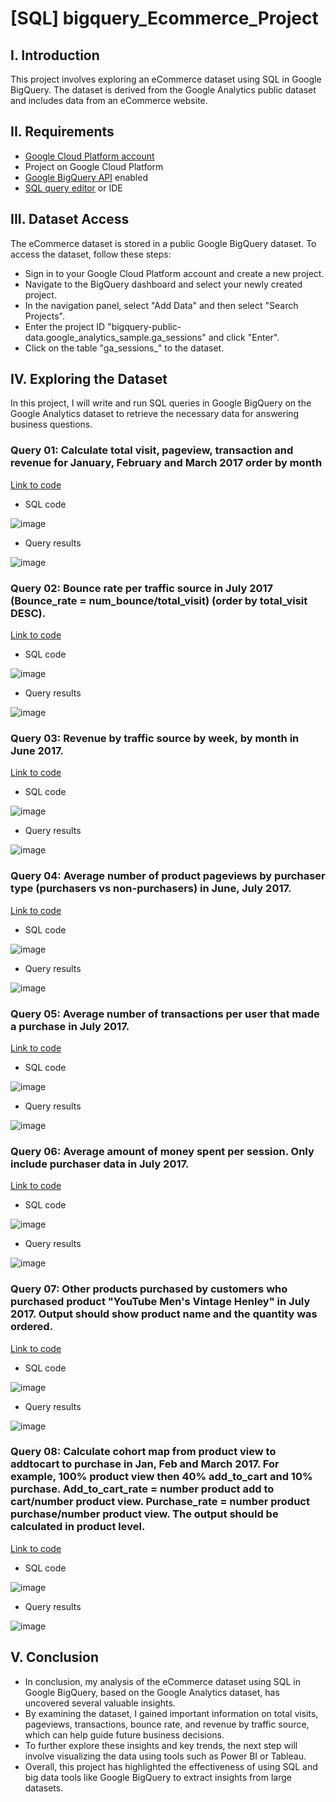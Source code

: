 # [SQL] bigquery_Ecommerce_Project
## I. Introduction
This project involves exploring an eCommerce dataset using SQL in Google BigQuery. The dataset is derived from the Google Analytics public dataset and includes data from an eCommerce website.

## II. Requirements
* [Google Cloud Platform account](https://cloud.google.com/free?utm_source=google&utm_medium=cpc&utm_campaign=japac-VN-all-en-dr-BKWS-all-pkws-trial-EXA-dr-1605216&utm_content=text-ad-none-none-DEV_c-CRE_658271209592-ADGP_Hybrid+%7C+BKWS+-+EXA+%7C+Txt+~+GCP_General_google+cloud+misspelled_main-KWID_43700076378560719-aud-1596662388894:kwd-28814176598&userloc_9040331-network_g&utm_term=KW_google+clound&gclid=CjwKCAjwlJimBhAsEiwA1hrp5gzjp8TbXFlya9sL5k6mqYVZJ0qpbaEQoRnV_EtNx0vWbDlZF3txkxoCwOEQAvD_BwE&gclsrc=aw.ds&hl=en)
* Project on Google Cloud Platform
* [Google BigQuery API](https://cloud.google.com/bigquery/docs/reference/rest) enabled
* [SQL query editor](https://cloud.google.com/monitoring/mql/query-editor) or IDE

## III. Dataset Access
The eCommerce dataset is stored in a public Google BigQuery dataset. To access the dataset, follow these steps:
* Sign in to your Google Cloud Platform account and create a new project.
* Navigate to the BigQuery dashboard and select your newly created project.
* In the navigation panel, select "Add Data" and then select "Search Projects".
* Enter the project ID "bigquery-public-data.google_analytics_sample.ga_sessions" and click "Enter".
* Click on the table "ga_sessions_" to the dataset.

## IV. Exploring the Dataset
In this project, I will write and run SQL queries in Google BigQuery on the Google Analytics dataset to retrieve the necessary data for answering business questions.

### Query 01: Calculate total visit, pageview, transaction and revenue for January, February and March 2017 order by month
[Link to code](https://console.cloud.google.com/bigquery?sq=322729696559:adfe928ac9c64cb0a58a526e93b7aaef)
* SQL code

![image](https://github.com/user-attachments/assets/c1d95ff4-265d-48a8-8481-dce0d828f3ad)

* Query results

![image](https://github.com/user-attachments/assets/efc1ace6-189b-4f2b-9236-1b757eb9b91b)

### Query 02: Bounce rate per traffic source in July 2017 (Bounce_rate = num_bounce/total_visit) (order by total_visit DESC).
[Link to code](https://console.cloud.google.com/bigquery?sq=322729696559:f043a6b83f0b4adebe8896d67c5f4378)
* SQL code

![image](https://github.com/user-attachments/assets/ce0cfd09-7b68-46bf-ae19-f33e79cdbac0)

* Query results

![image](https://github.com/user-attachments/assets/4508f9ee-150e-4880-9cda-d676b4a30c1c)

### Query 03: Revenue by traffic source by week, by month in June 2017.
[Link to code](https://console.cloud.google.com/bigquery?sq=322729696559:8192550c60294fbf99bd365a6e8a7e86)
* SQL code

![image](https://github.com/user-attachments/assets/e2b4829f-f09c-40fd-a6e0-2d27c771de40)

* Query results

![image](https://github.com/user-attachments/assets/a99c89b5-2b17-4b02-bb0f-db82fcb91009)

### Query 04: Average number of product pageviews by purchaser type (purchasers vs non-purchasers) in June, July 2017.
[Link to code](https://console.cloud.google.com/bigquery?sq=322729696559:3adc708c8ff94b7b99294ad48cccd214)
* SQL code

![image](https://github.com/user-attachments/assets/02dabe95-056a-4499-bfe1-28c5a2bea1c8)

* Query results

![image](https://github.com/user-attachments/assets/a1bcbf79-f51c-407d-b1a6-a910e8cabea0)

### Query 05: Average number of transactions per user that made a purchase in July 2017.
[Link to code](https://console.cloud.google.com/bigquery?sq=322729696559:6c676550da5a4acfbd13aedc10737f6f)
* SQL code

![image](https://github.com/user-attachments/assets/90d435b4-bef8-495e-b442-2870a9f002c1)

* Query results

![image](https://github.com/user-attachments/assets/8389eb08-05bd-489b-8cbd-e7c40c41c869)

### Query 06: Average amount of money spent per session. Only include purchaser data in July 2017.
[Link to code](https://console.cloud.google.com/bigquery?sq=322729696559:9eb8b2232eba48b58dc7341e3f98aaf3)
* SQL code

![image](https://github.com/user-attachments/assets/1e671d91-af93-4fb6-9e75-2fec7e11152b)

* Query results

![image](https://github.com/user-attachments/assets/e64c16cf-f3a0-4a4c-b508-df025db7d4b1)

### Query 07: Other products purchased by customers who purchased product "YouTube Men's Vintage Henley" in July 2017. Output should show product name and the quantity was ordered.
[Link to code](https://console.cloud.google.com/bigquery?sq=322729696559:6cae2960904e4f2699aab37d5f2340d5)
* SQL code

![image](https://github.com/user-attachments/assets/496ff484-950c-45d6-bda9-092c27fbac5e)

* Query results

![image](https://github.com/user-attachments/assets/8c106579-ef4d-46d1-b6c6-1a4f4cc0491e)

### Query 08: Calculate cohort map from product view to addtocart to purchase in Jan, Feb and March 2017. For example, 100% product view then 40% add_to_cart and 10% purchase. Add_to_cart_rate = number product add to cart/number product view. Purchase_rate = number product purchase/number product view. The output should be calculated in product level.
[Link to code](https://console.cloud.google.com/bigquery?sq=322729696559:b35072cdc2b6405faf80360fe6e0f7df)
* SQL code

![image](https://github.com/user-attachments/assets/30766267-ddc0-4314-8492-11932c31913f)

* Query results

![image](https://github.com/user-attachments/assets/8b3c1c5b-e650-4df6-827b-eecf7df46b72)

## V. Conclusion
* In conclusion, my analysis of the eCommerce dataset using SQL in Google BigQuery, based on the Google Analytics dataset, has uncovered several valuable insights.
* By examining the dataset, I gained important information on total visits, pageviews, transactions, bounce rate, and revenue by traffic source, which can help guide future business decisions.
* To further explore these insights and key trends, the next step will involve visualizing the data using tools such as Power BI or Tableau.
* Overall, this project has highlighted the effectiveness of using SQL and big data tools like Google BigQuery to extract insights from large datasets.
